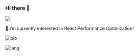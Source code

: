 ### Hi there 👋

![](https://komarev.com/ghpvc/?username=robot12580&label=PROFILE+VIEWS)

🌱 I’m currently interested in React Performance Optimization!

![bio](https://github-readme-stats.vercel.app/api?username=robot12580&show_icons=true)

![lang](https://github-readme-stats.vercel.app/api/top-langs/?username=robot12580&layout=compact)

<!--
**robot12580/robot12580** is a ✨ _special_ ✨ repository because its `README.md` (this file) appears on your GitHub profile.

Here are some ideas to get you started:

- 🔭 I’m currently working on ...
- 🌱 I’m currently learning ...
- 👯 I’m looking to collaborate on ...
- 🤔 I’m looking for help with ...
- 💬 Ask me about ...
- 📫 How to reach me: ...
- 😄 Pronouns: ...
- ⚡ Fun fact: ...
-->
